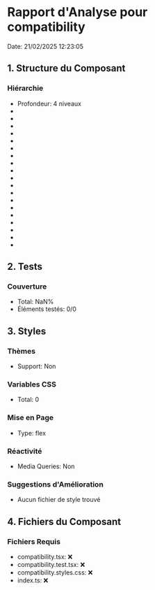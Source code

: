 # Rapport d'Analyse pour compatibility

Date: 21/02/2025 12:23:05

## 1. Structure du Composant

### Hiérarchie

- Profondeur: 4 niveaux
- <reference>
- <void>
- <reference>
- <reference>
- <reference>
- <string>
- <number>
- <number>
- <number>
- <number>
- <number>
- <number>
- <number>
- <number>
- <number>
- <bigint>
- <bigint>
- <any>
- <any>

## 2. Tests

### Couverture

- Total: NaN%
- Éléments testés: 0/0

## 3. Styles

### Thèmes

- Support: Non

### Variables CSS

- Total: 0

### Mise en Page

- Type: flex

### Réactivité

- Media Queries: Non

### Suggestions d'Amélioration

- Aucun fichier de style trouvé

## 4. Fichiers du Composant

### Fichiers Requis

- compatibility.tsx: ❌
- compatibility.test.tsx: ❌
- compatibility.styles.css: ❌
- index.ts: ❌
